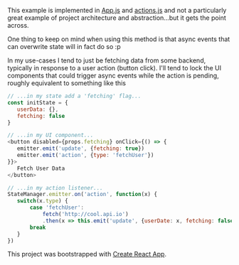 
This example is implemented in [App.js](https://github.com/jason-c-child/tiny-state-manager/blob/master/example/src/App.js) and 
[actions.js](https://github.com/jason-c-child/tiny-state-manager/blob/master/example/src/actions.js) and not a particularly great example of
 project architecture and abstraction...but it gets the point across.
 
 One thing to keep on mind when using this method is that async events that can overwrite state will in fact do so :p
 
 In my use-cases I tend to just be fetching data from some backend, typically in response to a user action (button click). I'll tend to
 lock the UI components that could trigger async events while the action is pending, roughly equivalent to something like this
 
 ```javascript
 // ...in my state add a 'fetching' flag...
const initState = {
    userData: {},
    fetching: false
}

// ...in my UI component...
<button disabled={props.fetching} onClick={() => {
    emitter.emit('update', {fetching: true})
    emitter.emit('action', {type: 'fetchUser'})
}}>
    Fetch User Data
</button>

// ...in my action listener...
StateManager.emitter.on('action', function(x) {
    switch(x.type) {
        case 'fetchUser':
            fetch('http://cool.api.io')
            .then(x => this.emit('update', {userDate: x, fetching: false}))       
        break
    }
})
```

This project was bootstrapped with [Create React App](https://github.com/facebookincubator/create-react-app).
 
 
 